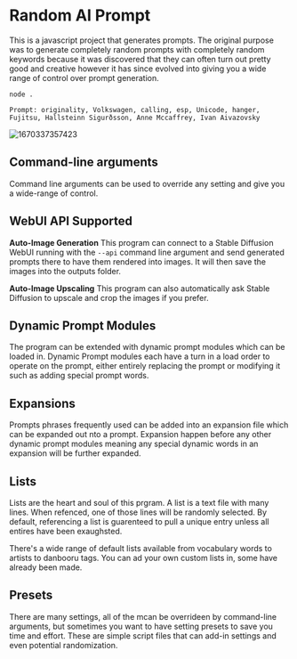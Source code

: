 # Random AI Prompt

This is a javascript project that generates prompts. The original purpose
was to generate completely random prompts with completely random keywords because
it was discovered that they can often turn out pretty good and creative however
it has since evolved into giving you a wide range of control over prompt
generation.

```
node .

Prompt: originality, Volkswagen, calling, esp, Unicode, hanger, Fujitsu, Hallsteinn Sigurðsson, Anne Mccaffrey, Ivan Aivazovsky
```

![1670337357423](https://user-images.githubusercontent.com/1305564/205940995-d73ad22d-0589-436a-a59a-b7589a103180.png)

## Command-line arguments

Command line arguments can be used to override any setting and give you a wide-range of control.

## WebUI API Supported

**Auto-Image Generation**
This program can connect to a Stable Diffusion WebUI running with the `--api`
command line argument and send generated prompts there to have them rendered
into images. It will then save the images into the outputs folder.

**Auto-Image Upscaling**
This program can also automatically ask Stable Diffusion to upscale and crop the
images if you prefer.

## Dynamic Prompt Modules

The program can be extended with dynamic prompt modules which can be loaded in.
Dynamic Prompt modules each have a turn in a load order to operate on the prompt,
either entirely replacing the prompt or modifying it such as adding special prompt
words.

## Expansions

Prompts phrases frequently used can be added into an expansion file which can
be expanded out nto a prompt. Expansion happen before any other dynamic prompt
modules meaning any special dynamic words in an expansion will be further 
expanded.

## Lists

Lists are the heart and soul of this prgram. A list is a text file with many
lines. When refenced, one of those lines will be randomly selected. By default,
referencing a list is guarenteed to pull a unique entry unless all entires have
been exaughsted.

There's a wide range of default lists available from vocabulary words to artists
to danbooru tags. You can ad your own custom lists in, some have already been made.

## Presets

There are many settings, all of the mcan be overrideen by command-line arguments,
but sometimes you want to have setting presets to save you time and effort. These
are simple script files that can add-in settings and even potential randomization.

